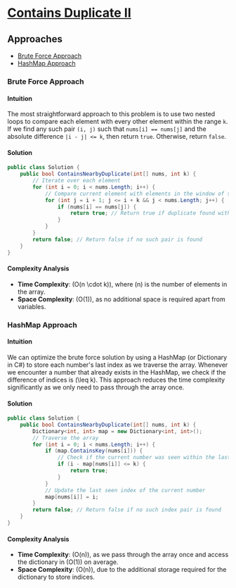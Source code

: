 # [Contains Duplicate II](https://leetcode.com/problems/contains-duplicate-ii/)

## Approaches
- [Brute Force Approach](#brute-force-approach)
- [HashMap Approach](#hashmap-approach)

### Brute Force Approach

#### Intuition
The most straightforward approach to this problem is to use two nested loops to compare each element with every other element within the range `k`. If we find any such pair `(i, j)` such that `nums[i] == nums[j]` and the absolute difference `|i - j| <= k`, then return `true`. Otherwise, return `false`.

#### Solution
```csharp
public class Solution {
    public bool ContainsNearbyDuplicate(int[] nums, int k) {
        // Iterate over each element
        for (int i = 0; i < nums.Length; i++) {
            // Compare current element with elements in the window of size k
            for (int j = i + 1; j <= i + k && j < nums.Length; j++) {
                if (nums[i] == nums[j]) {
                    return true; // Return true if duplicate found within k distance
                }
            }
        }
        return false; // Return false if no such pair is found
    }
}
```

#### Complexity Analysis
- **Time Complexity**: \(O(n \cdot k)\), where \(n\) is the number of elements in the array. 
- **Space Complexity**: \(O(1)\), as no additional space is required apart from variables.

### HashMap Approach

#### Intuition
We can optimize the brute force solution by using a HashMap (or Dictionary in C#) to store each number's last index as we traverse the array. Whenever we encounter a number that already exists in the HashMap, we check if the difference of indices is \(\leq k\). This approach reduces the time complexity significantly as we only need to pass through the array once.

#### Solution
```csharp
public class Solution {
    public bool ContainsNearbyDuplicate(int[] nums, int k) {
        Dictionary<int, int> map = new Dictionary<int, int>();
        // Traverse the array
        for (int i = 0; i < nums.Length; i++) {
            if (map.ContainsKey(nums[i])) {
                // Check if the current number was seen within the last k indices
                if (i - map[nums[i]] <= k) {
                    return true;
                }
            }
            // Update the last seen index of the current number
            map[nums[i]] = i;
        }
        return false; // Return false if no such index pair is found
    }
}
```

#### Complexity Analysis
- **Time Complexity**: \(O(n)\), as we pass through the array once and access the dictionary in \(O(1)\) on average.
- **Space Complexity**: \(O(n)\), due to the additional storage required for the dictionary to store indices.

